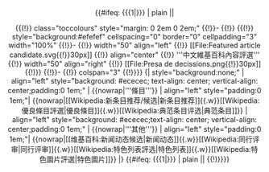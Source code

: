 <!--{{clr}}--><center>{{#ifeq: {{{1|}}} | plain |<!-- 空 -->|
{{(!}} class="toccolours" style="margin: 0 2em 0 2em;"
{{!}}-
{{!}}
{{(!}} style="background:#efefef" cellspacing="0" border="0" cellpadding="3" width="100%"
{{!}}-
{{!}} width="50" align="left" {{!}} [[File:Featured article candidate.svg{{!}}30px]]
{{!}} align="center" {{!}} '''中文維基百科內容評選'''
{{!}} width="50" align="right" {{!}} [[File:Presa de decissions.png{{!}}30px]]
{{!)}}
{{!}}-
{{!}} colspan="3" {{!}}}}
{| style="background:none;" 
| align="left" style="background: #ececec;  text-align: center; vertical-align: center;padding:0 1em;" | {{nowrap|'''條目'''}}
| align="left" style="padding:0 1em;"| {{nowrap|[[Wikipedia:新条目推荐/候选|新条目推荐]]{{.w}}[[Wikipedia:優良條目評選|優良條目]]{{.w}}[[Wikipedia:典范条目评选|典范条目]]}}
| align="left" style="background: #ececec;text-align: center; vertical-align: center;padding:0 1em;" | {{nowrap|'''其他'''}}
| align="left" style="padding:0 1em;"| {{nowrap|[[维基百科:新闻动态候选|新闻动态]]{{.w}}[[Wikipedia:同行评审|同行评审]]{{.w}}[[Wikipedia:特色列表評选|特色列表]]{{.w}}[[Wikipedia:特色圖片評選|特色圖片]]}}
|}
{{#ifeq: {{{1|}}} | plain |<!-- 空 -->|
{{!)}}}}
</center>